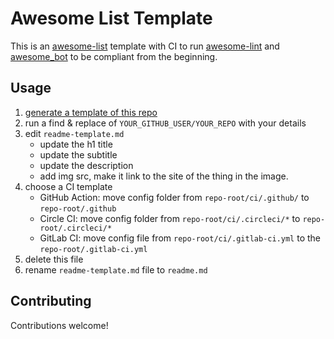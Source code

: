 # Awesome List Template

This is an [awesome-list](https://github.com/sindresorhus/awesome) template with
CI to run [awesome-lint](https://github.com/sindresorhus/awesome-lint) and
[awesome_bot](https://github.com/dkhamsing/awesome_bot) to be compliant from the
beginning.

## Usage

1. [generate a template of this repo](https://github.com/jthegedus/awesome-list-template/generate)
2. run a find & replace of `YOUR_GITHUB_USER/YOUR_REPO` with your details
3. edit `readme-template.md`
   - update the h1 title
   - update the subtitle
   - update the description
   - add img src, make it link to the site of the thing in the image.
4. choose a CI template
   - GitHub Action: move config folder from `repo-root/ci/.github/` to
     `repo-root/.github`
   - Circle CI: move config folder from `repo-root/ci/.circleci/*` to
     `repo-root/.circleci/*`
   - GitLab CI: move config file from `repo-root/ci/.gitlab-ci.yml` to the
     `repo-root/.gitlab-ci.yml`
5. delete this file
6. rename `readme-template.md` file to `readme.md`

## Contributing

Contributions welcome!
